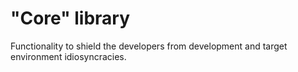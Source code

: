 # "Core" library
Functionality to shield the developers from development and target environment idiosyncracies.
